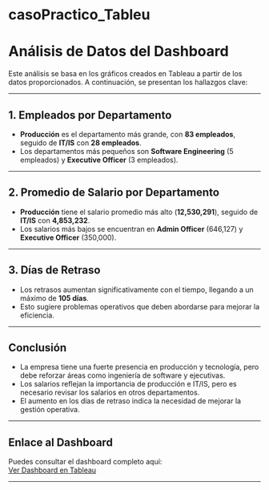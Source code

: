 # casoPractico_Tableu

# Análisis de Datos del Dashboard

Este análisis se basa en los gráficos creados en Tableau a partir de los datos proporcionados. A continuación, se presentan los hallazgos clave:

---

## **1. Empleados por Departamento**
- **Producción** es el departamento más grande, con **83 empleados**, seguido de **IT/IS** con **28 empleados**.
- Los departamentos más pequeños son **Software Engineering** (5 empleados) y **Executive Officer** (3 empleados).

---

## **2. Promedio de Salario por Departamento**
- **Producción** tiene el salario promedio más alto (**12,530,291**), seguido de **IT/IS** con **4,853,232**.
- Los salarios más bajos se encuentran en **Admin Officer** (646,127) y **Executive Officer** (350,000).

---

## **3. Días de Retraso**
- Los retrasos aumentan significativamente con el tiempo, llegando a un máximo de **105 días**.
- Esto sugiere problemas operativos que deben abordarse para mejorar la eficiencia.

---

## **Conclusión**
- La empresa tiene una fuerte presencia en producción y tecnología, pero debe reforzar áreas como ingeniería de software y ejecutivas.
- Los salarios reflejan la importancia de producción e IT/IS, pero es necesario revisar los salarios en otros departamentos.
- El aumento en los días de retraso indica la necesidad de mejorar la gestión operativa.

---

## **Enlace al Dashboard**
Puedes consultar el dashboard completo aquí:  
[Ver Dashboard en Tableau](https://public.tableau.com/app/profile/jose.barbosa1458/viz/CasoPractico_17419057590100/DashboardGeneral)

---
